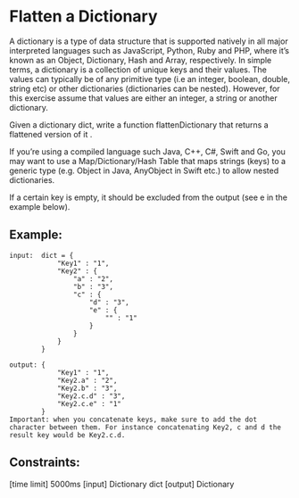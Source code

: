 # Flatten a Dictionary
A dictionary is a type of data structure that is supported natively in all major interpreted languages such as JavaScript, Python, Ruby and PHP, where it’s known as an Object, Dictionary, Hash and Array, respectively. In simple terms, a dictionary is a collection of unique keys and their values. The values can typically be of any primitive type (i.e an integer, boolean, double, string etc) or other dictionaries (dictionaries can be nested). However, for this exercise assume that values are either an integer, a string or another dictionary.

Given a dictionary dict, write a function flattenDictionary that returns a flattened version of it .

If you’re using a compiled language such Java, C++, C#, Swift and Go, you may want to use a Map/Dictionary/Hash Table that maps strings (keys) to a generic type (e.g. Object in Java, AnyObject in Swift etc.) to allow nested dictionaries.

If a certain key is empty, it should be excluded from the output (see e in the example below).

## Example:

```
input:  dict = {
            "Key1" : "1",
            "Key2" : {
                "a" : "2",
                "b" : "3",
                "c" : {
                    "d" : "3",
                    "e" : {
                        "" : "1"
                    }
                }
            }
        }

output: {
            "Key1" : "1",
            "Key2.a" : "2",
            "Key2.b" : "3",
            "Key2.c.d" : "3",
            "Key2.c.e" : "1"
        }
Important: when you concatenate keys, make sure to add the dot character between them. For instance concatenating Key2, c and d the result key would be Key2.c.d.
```
## Constraints:

[time limit] 5000ms
[input] Dictionary dict
[output] Dictionary


